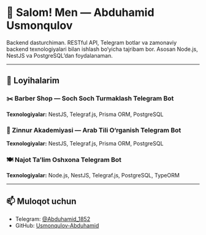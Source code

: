 # 👋 Salom! Men — Abduhamid Usmonqulov

Backend dasturchiman. RESTful API, Telegram botlar va zamonaviy backend texnologiyalari bilan ishlash bo‘yicha tajribam bor. Asosan Node.js, NestJS va PostgreSQL’dan foydalanaman.

---

## 🚀 Loyihalarim

### ✂️ Barber Shop — Soch Soch Turmaklash Telegram Bot
**Texnologiyalar:** NestJS, Telegraf.js, Prisma ORM, PostgreSQL

### 🕌 Zinnur Akademiyasi — Arab Tili O‘rganish Telegram Bot
**Texnologiyalar:** NestJS, Telegraf.js, Prisma ORM, PostgreSQL

### 🍽 Najot Ta’lim Oshxona Telegram Bot
**Texnologiyalar:** Node.js, NestJS, Telegraf.js, PostgreSQL, TypeORM

---

## 📫 Muloqot uchun

- Telegram: [@Abduhamid_1852](https://t.me/Abduhamid_1852)
- GitHub: [Usmonqulov-Abduhamid](https://github.com/Usmonqulov-Abduhamid-5018844)
